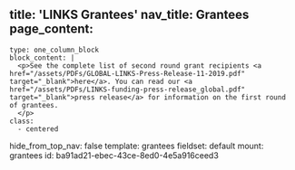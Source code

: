 title: 'LINKS Grantees'
nav_title: Grantees
page_content:
  -
    type: one_column_block
    block_content: |
      <p>See the complete list of second round grant recipients <a href="/assets/PDFs/GLOBAL-LINKS-Press-Release-11-2019.pdf" target="_blank">here</a>. You can read our <a href="/assets/PDFs/LINKS-funding-press-release_global.pdf" target="_blank">press release</a> for information on the first round of grantees.
      </p>
    class:
      - centered
hide_from_top_nav: false
template: grantees
fieldset: default
mount: grantees
id: ba91ad21-ebec-43ce-8ed0-4e5a916ceed3

